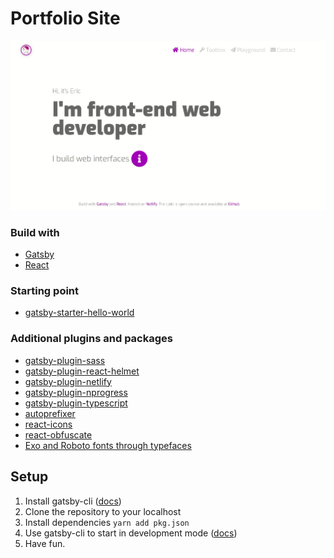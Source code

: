 # Portfolio Site 
![image](gif.gif)

### Build with

-   [Gatsby](https://github.com/gatsbyjs/gatsby)
-   [React](https://github.com/facebook/react)

### Starting point

-   [gatsby-starter-hello-world](https://github.com/gatsbyjs/gatsby-starter-hello-world)

### [](https://github.com/greglobinski/www.greglobinski.com#additional-plugins-and-packages)Additional plugins and packages

-   [gatsby-plugin-sass]([https://www.gatsbyjs.org/packages/gatsby-plugin-sass/](https://www.gatsbyjs.org/packages/gatsby-plugin-sass/))
-   [gatsby-plugin-react-helmet](https://github.com/gatsbyjs/gatsby/tree/master/packages/gatsby-plugin-react-helmet)
-   [gatsby-plugin-netlify](https://github.com/gatsbyjs/gatsby/tree/master/packages/gatsby-plugin-netlify)
-   [gatsby-plugin-nprogress](https://github.com/gatsbyjs/gatsby/tree/master/packages/gatsby-plugin-nprogress)
- [gatsby-plugin-typescript](https://www.gatsbyjs.org/packages/gatsby-plugin-typescript/)
-   [autoprefixer](https://github.com/postcss/autoprefixer)
-   [react-icons](https://github.com/gorangajic/react-icons)
-   [react-obfuscate](https://github.com/coston/react-obfuscate)
-   [Exo and Roboto fonts through typefaces](https://github.com/KyleAMathews/typefaces)

## Setup

1.  Install gatsby-cli ([docs](https://www.gatsbyjs.org/tutorial/part-one/#install-the-hello-world-starter))
2.  Clone the repository to your localhost
3.  Install dependencies `yarn add pkg.json`
4.  Use gatsby-cli to start in development mode ([docs](https://www.gatsbyjs.org/docs/))
5.  Have fun.
